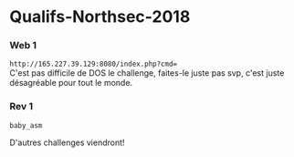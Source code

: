 # Qualifs-Northsec-2018

### Web 1
`http://165.227.39.129:8080/index.php?cmd=`  
C'est pas difficile de DOS le challenge, faites-le juste pas svp, c'est juste désagréable pour tout le monde.


### Rev 1
`baby_asm`    

D'autres challenges viendront!
